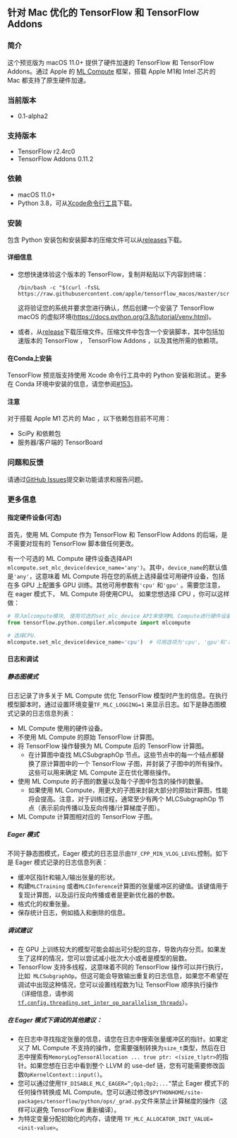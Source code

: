 ## 针对 Mac 优化的 TensorFlow 和 TensorFlow Addons

### 简介

这个预览版为 macOS 11.0+ 提供了硬件加速的 TensorFlow 和 TensorFlow Addons。通过 Apple 的 [ML Compute](https://developer.apple.com/documentation/mlcompute) 框架，搭载 Apple M1和 Intel 芯片的 Mac 都支持了原生硬件加速。

### 当前版本

- 0.1-alpha2

### 支持版本

- TensorFlow r2.4rc0
- TensorFlow Addons 0.11.2

### 依赖

- macOS 11.0+
- Python 3.8，可从[Xcode命令行工具](https://developer.apple.com/download/more/?=command%20line%20tools)下载。

### 安装

包含 Python 安装包和安装脚本的压缩文件可以从[releases](https://github.com/apple/tensorflow_macos/releases)下载。

#### 详细信息

- 您想快速体验这个版本的 TensorFlow，复制并粘贴以下内容到终端：

  ```shell
  /bin/bash -c "$(curl -fsSL https://raw.githubusercontent.com/apple/tensorflow_macos/master/scripts/download_and_install.sh)"
  ```

  这将验证您的系统并要求您进行确认，然后创建一个安装了 TensorFlow macOS 的虚拟环境(https://docs.python.org/3.8/tutorial/venv.html)。

- 或者，从[release](https://github.com/apple/tensorflow_macos/releases)下载压缩文件。压缩文件中包含一个安装脚本，其中包括加速版本的 TensorFlow ， TensorFlow Addons ，以及其他所需的依赖项。

#### 在Conda上安装

TensorFlow 预览版支持使用 Xcode 命令行工具中的 Python 安装和测试.。更多在 Conda 环境中安装的信息，请您参阅[#153](https://github.com/apple/tensorflow_macos/issues/153)。

#### 注意

对于搭载 Apple M1 芯片的 Mac ，以下依赖包目前不可用：

- SciPy 和依赖包
- 服务器/客户端的 TensorBoard 

### 问题和反馈

请通过[GitHub Issues](https://github.com/apple/tensorflow_macos/issues)提交新功能请求和报告问题。

### 更多信息

#### 指定硬件设备(可选)

首先，使用 ML Compute 作为 TensorFlow 和 TensorFlow Addons 的后端，是不需要对现有的 TensorFlow 脚本做任何更改。

有一个可选的 ML Compute 硬件设备选择API `mlcompute.set_mlc_device(device_name='any')`。其中，`device_name`的默认值是`'any'`，这意味着 ML Compute 将在您的系统上选择最佳可用硬件设备，包括在多 GPU 上配置多 GPU 训练。其他可用参数有`'cpu'` 和`'gpu'` 。需要您注意，在 eager 模式下， ML Compute 将使用CPU。 如果您想选择 CPU ，你可以这样做：

  ```python
# 导入mlcompute模块, 使用可选的set_mlc_device API来使用ML Compute进行硬件设备选择.
from tensorflow.python.compiler.mlcompute import mlcompute

# 选择CPU.
mlcompute.set_mlc_device(device_name='cpu')  # 可用选项为'cpu', 'gpu'和'any'.
  ```

#### 日志和调试

##### 静态图模式

日志记录了许多关于 ML Compute 优化 TensorFlow 模型时产生的信息。在执行模型脚本时，通过设置环境变量`TF_MLC_LOGGING=1` 来显示日志。如下是静态图模式记录的日志信息列表：

- ML Compute 使用的硬件设备。
- 不使用 ML Compute 的原始 TensorFlow 计算图。
- 将 TensorFlow 操作替换为 ML Compute 后的 TensorFlow 计算图。
    - 在计算图中查找 MLCSubgraphOp 节点。这些节点中的每一个结点都替换了原计算图中的一个 TensorFlow 子图，并封装了子图中的所有操作。这些可以用来确定 ML Compute 正在优化哪些操作。
- 使用 ML Compute 的子图的数量以及每个子图中包含的操作的数量。
    - 如果使用 ML Compute，用更大的子图来封装大部分的原始计算图，性能将会提高。注意，对于训练过程，通常至少有两个 MLCSubgraphOp 节点（表示前向传播以及反向传播/计算梯度子图）。
- ML Compute 计算图相对应的 TensorFlow 子图。

##### Eager 模式

不同于静态图模式，Eager 模式的日志显示由`TF_CPP_MIN_VLOG_LEVEL`控制。如下是 Eager 模式记录的日志信息列表：

- 缓冲区指针和输入/输出张量的形状。
- 构建`MLCTraining` 或者`MLCInference`计算图的张量缓冲区的键值。该键值用于复现计算图，以及运行反向传播或者是更新优化器的参数。
- 格式化的权重张量。
- 保存统计日志，例如插入和删除的信息。

##### 调试建议

- 在 GPU 上训练较大的模型可能会超出可分配的显存，导致内存分页。如果发生了这样的情况，您可以尝试减小批次大小或者是模型的层数。
- TensorFlow 支持多线程，这意味着不同的 TensorFlow 操作可以并行执行，比如` MLCSubgraphOp`。但这可能会导致输出重复的日志信息，如果您不希望在调试中出现这种情况，您可以设置线程数为1让 TensorFlow 顺序执行操作（详细信息，请参阅[`tf.config.threading.set_inter_op_parallelism_threads`](https://www.tensorflow.org/api_docs/python/tf/config/threading/set_inter_op_parallelism_threads)）。

##### 在 Eager 模式下调试的其他建议：

- 在日志中寻找指定张量的信息，请您在日志中搜索张量缓冲区的指针。如果定义了 ML Compute 不支持的操作，您需要强制转换为`size_t`类型，然后在日志中搜索有`MemoryLogTensorAllocation ... true ptr: <(size_t)ptr>`的指针。如果您想在日志中看到整个 LLVM 的 use-def 链，您有可能需要修改函数`OpKernelContext::input()`。
- 您可以通过使用`TF_DISABLE_MLC_EAGER=“;Op1;Op2;...”`禁止 Eager 模式下的任何操作转换成 ML Compute。您可以通过修改`$PYTHONHOME/site-packages/tensorflow/python/ops/_grad.py`文件来禁止计算梯度的操作（这样可以避免 TensorFlow 重新编译）。
- 为特定变量分配初始化的内存，请使用 `TF_MLC_ALLOCATOR_INIT_VALUE=<init-value>`。

